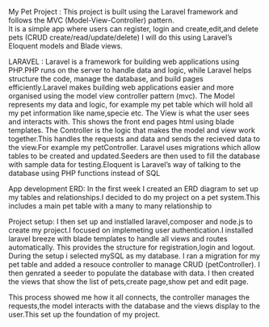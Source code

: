 My Pet Project : 
This project is built using the Laravel framework and follows the MVC (Model-View-Controller) pattern.  
It is a simple app where users can register, login and create,edit,and delete pets (CRUD create/read/update/delete) I will do this using Laravel’s Eloquent models and Blade views.

LARAVEL :
Laravel is a framework for building web applications using PHP.PHP runs on the server to handle data and logic, while Laravel helps structure the code, manage the database, and build pages efficiently.Laravel makes building web applications easier and more organised using the model view controller pattern (mvc). The Model represents my data and logic, for example my pet table which will hold all my pet information like name,specie etc. The View is what the user sees and interacts with. This shows the front end pages html using blade templates. The Controller is the logic that makes the model and view work together.This handles the requests and data and sends the recieved data to the view.For example my petController.
Laravel uses migrations which allow tables to be created and updated.Seeders are then used to fill the database with sample data for testing.Eloquent is Laravel’s way of talking to the database using PHP functions instead of SQL

App development 
ERD:
In the first week I created an ERD diagram to set up my tables and relationships.I decided to do my project on a pet system.This includes a main pet table with a many to many relationship to 

Project setup:
I then set up and instlalled laravel,composer and node.js to create my project.I focused on implemeting user authentication.I installed laravel breeze with blade templates to handle all views and routes automatically. This provides the structure for registration,login and logout. 
During the setup i selected mySQL as my database. I ran a migration for my pet table and added a resouce controller to manage CRUD (petController). I then genrated a seeder to populate the database with data. I then created the views that show the list of pets,create page,show pet and edit page.

This process showed me how it all connects, the controller manages the requests,the model interacts with the database and the views display to the user.This set up the foundation of my project.
